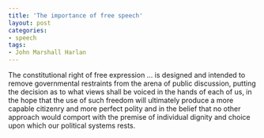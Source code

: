 ```yaml
---
title: 'The importance of free speech'
layout: post
categories:
- speech
tags:
- John Marshall Harlan
---
```


The constitutional right of free expression ... is designed and intended to remove governmental restraints from the arena of public discussion, putting the decision as to what views shall be voiced in the hands of each of us, in the hope that the use of such freedom will ultimately produce a more capable citizenry and more perfect polity and in the belief that no other approach would comport with the premise of individual dignity and choice upon which our political systems rests.